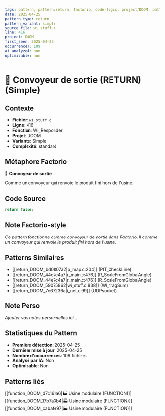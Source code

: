 ```yaml
---
tags: pattern, pattern/return, factorio, code-logic, project/DOOM, pattern/variant/simple
date: 2025-04-25
pattern_type: return
pattern_variant: simple
source_file: wi_stuff.c
line: 416
project: DOOM
first_seen: 2025-04-25
occurrences: 109
ai_analyzed: non
optimizable: non
---
```


# 🚚 Convoyeur de sortie (RETURN) (Simple)

## Contexte
- **Fichier**: `wi_stuff.c`
- **Ligne**: 416
- **Fonction**: WI_Responder
- **Projet**: DOOM
- **Variante**: Simple
- **Complexité**: standard

## Métaphore Factorio
🚚 **Convoyeur de sortie**

Comme un convoyeur qui renvoie le produit fini hors de l'usine.

## Code Source
```c
return false;
```

## Note Factorio-style
*Ce pattern fonctionne comme convoyeur de sortie dans Factorio. Il comme un convoyeur qui renvoie le produit fini hors de l'usine.*

## Patterns Similaires
- [[return_DOOM_bd0807a2|p_map.c:204]] (PIT_CheckLine)
- [[return_DOOM_44e7c4a7|r_main.c:476]] (R_ScaleFromGlobalAngle)
- [[return_DOOM_44e7c4a7|r_main.c:476]] (R_ScaleFromGlobalAngle)
- [[return_DOOM_59075862|wi_stuff.c:838]] (WI_fragSum)
- [[return_DOOM_7e67236a|i_net.c:99]] (UDPsocket)

## Note Perso
*Ajouter vos notes personnelles ici...*

## Statistiques du Pattern
- **Première détection**: 2025-04-25
- **Dernière mise à jour**: 2025-04-25
- **Nombre d'occurrences**: 109 fichiers
- **Analysé par IA**: Non
- **Optimisable**: Non

## Patterns liés
[[function_DOOM_d7c161a6|🏭 Usine modulaire (FUNCTION)]]
[[function_DOOM_17b7a3b4|🏭 Usine modulaire (FUNCTION)]]
[[function_DOOM_cabafe97|🏭 Usine modulaire (FUNCTION)]]

